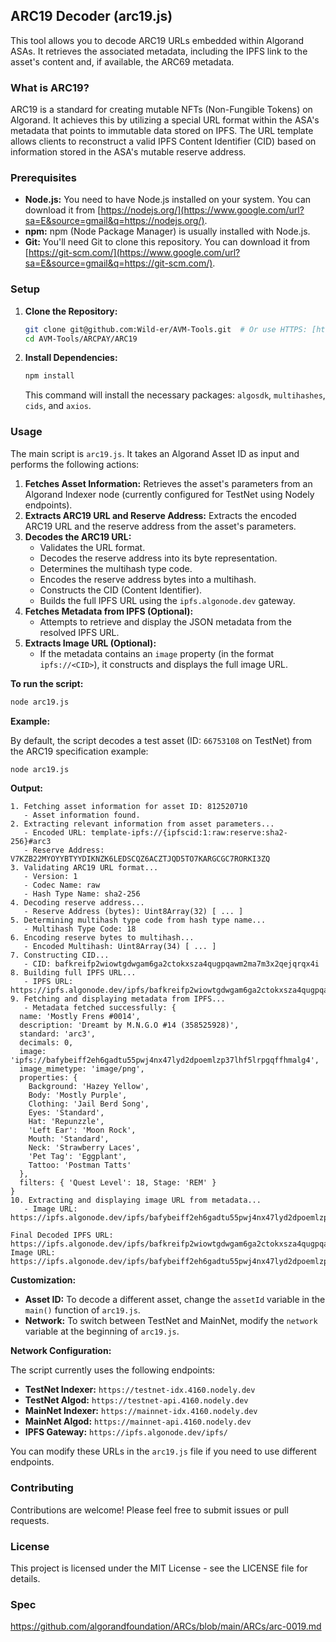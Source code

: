 ## ARC19 Decoder (arc19.js)

This tool allows you to decode ARC19 URLs embedded within Algorand ASAs. It retrieves the associated metadata, including the IPFS link to the asset's content and, if available, the ARC69 metadata.

### What is ARC19?

ARC19 is a standard for creating mutable NFTs (Non-Fungible Tokens) on Algorand. It achieves this by utilizing a special URL format within the ASA's metadata that points to immutable data stored on IPFS. The URL template allows clients to reconstruct a valid IPFS Content Identifier (CID) based on information stored in the ASA's mutable reserve address.

### Prerequisites

  * **Node.js:** You need to have Node.js installed on your system. You can download it from [https://nodejs.org/](https://www.google.com/url?sa=E&source=gmail&q=https://nodejs.org/).
  * **npm:** npm (Node Package Manager) is usually installed with Node.js.
  * **Git:** You'll need Git to clone this repository. You can download it from [https://git-scm.com/](https://www.google.com/url?sa=E&source=gmail&q=https://git-scm.com/).

### Setup

1.  **Clone the Repository:**

    ```bash
    git clone git@github.com:Wild-er/AVM-Tools.git  # Or use HTTPS: [https://github.com/Wild-er/AVM-Tools.git](https://github.com/Wild-er/AVM-Tools.git)
    cd AVM-Tools/ARCPAY/ARC19
    ```

2.  **Install Dependencies:**

    ```bash
    npm install
    ```

    This command will install the necessary packages: `algosdk`, `multihashes`, `cids`, and `axios`.

### Usage

The main script is `arc19.js`. It takes an Algorand Asset ID as input and performs the following actions:

1.  **Fetches Asset Information:** Retrieves the asset's parameters from an Algorand Indexer node (currently configured for TestNet using Nodely endpoints).
2.  **Extracts ARC19 URL and Reserve Address:** Extracts the encoded ARC19 URL and the reserve address from the asset's parameters.
3.  **Decodes the ARC19 URL:**
      * Validates the URL format.
      * Decodes the reserve address into its byte representation.
      * Determines the multihash type code.
      * Encodes the reserve address bytes into a multihash.
      * Constructs the CID (Content Identifier).
      * Builds the full IPFS URL using the `ipfs.algonode.dev` gateway.
4.  **Fetches Metadata from IPFS (Optional):**
      * Attempts to retrieve and display the JSON metadata from the resolved IPFS URL.
5.  **Extracts Image URL (Optional):**
      * If the metadata contains an `image` property (in the format `ipfs://<CID>`), it constructs and displays the full image URL.

**To run the script:**

```bash
node arc19.js
```

**Example:**

By default, the script decodes a test asset (ID: `66753108` on TestNet) from the ARC19 specification example:

```bash
node arc19.js
```

**Output:**

```
1. Fetching asset information for asset ID: 812520710
   - Asset information found.
2. Extracting relevant information from asset parameters...
   - Encoded URL: template-ipfs://{ipfscid:1:raw:reserve:sha2-256}#arc3
   - Reserve Address: V7KZB22MYOYYBTYYDIKNZK6LEDSCQZ6ACZTJQD5TO7KARGCGC7RORKI3ZQ
3. Validating ARC19 URL format...
   - Version: 1
   - Codec Name: raw
   - Hash Type Name: sha2-256
4. Decoding reserve address...
   - Reserve Address (bytes): Uint8Array(32) [ ... ]
5. Determining multihash type code from hash type name...
   - Multihash Type Code: 18
6. Encoding reserve bytes to multihash...
   - Encoded Multihash: Uint8Array(34) [ ... ]
7. Constructing CID...
   - CID: bafkreifp2wiowtgdwgam6ga2ctokxsza4qugpqawm2ma7m3x2qejqrqx4i
8. Building full IPFS URL...
   - IPFS URL: https://ipfs.algonode.dev/ipfs/bafkreifp2wiowtgdwgam6ga2ctokxsza4qugpqawm2ma7m3x2qejqrqx4i
9. Fetching and displaying metadata from IPFS...
   - Metadata fetched successfully: {
  name: 'Mostly Frens #0014',
  description: 'Dreamt by M.N.G.O #14 (358525928)',
  standard: 'arc3',
  decimals: 0,
  image: 'ipfs://bafybeiff2eh6gadtu55pwj4nx47lyd2dpoemlzp37lhf5lrpgqffhmalg4',
  image_mimetype: 'image/png',
  properties: {
    Background: 'Hazey Yellow',
    Body: 'Mostly Purple',
    Clothing: 'Jail Berd Song',
    Eyes: 'Standard',
    Hat: 'Repunzzle',
    'Left Ear': 'Moon Rock',
    Mouth: 'Standard',
    Neck: 'Strawberry Laces',
    'Pet Tag': 'Eggplant',
    Tattoo: 'Postman Tatts'
  },
  filters: { 'Quest Level': 18, Stage: 'REM' }
}
10. Extracting and displaying image URL from metadata...
   - Image URL: https://ipfs.algonode.dev/ipfs/bafybeiff2eh6gadtu55pwj4nx47lyd2dpoemlzp37lhf5lrpgqffhmalg4

Final Decoded IPFS URL: https://ipfs.algonode.dev/ipfs/bafkreifp2wiowtgdwgam6ga2ctokxsza4qugpqawm2ma7m3x2qejqrqx4i
Image URL: https://ipfs.algonode.dev/ipfs/bafybeiff2eh6gadtu55pwj4nx47lyd2dpoemlzp37lhf5lrpgqffhmalg4
```

**Customization:**

  * **Asset ID:** To decode a different asset, change the `assetId` variable in the `main()` function of `arc19.js`.
  * **Network:** To switch between TestNet and MainNet, modify the `network` variable at the beginning of `arc19.js`.

**Network Configuration:**

The script currently uses the following endpoints:

  * **TestNet Indexer:** `https://testnet-idx.4160.nodely.dev`
  * **TestNet Algod:** `https://testnet-api.4160.nodely.dev`
  * **MainNet Indexer:** `https://mainnet-idx.4160.nodely.dev`
  * **MainNet Algod:** `https://mainnet-api.4160.nodely.dev`
  * **IPFS Gateway:** `https://ipfs.algonode.dev/ipfs/`

You can modify these URLs in the `arc19.js` file if you need to use different endpoints.

### Contributing

Contributions are welcome\! Please feel free to submit issues or pull requests.

### License

This project is licensed under the MIT License - see the LICENSE file for details.

### Spec
https://github.com/algorandfoundation/ARCs/blob/main/ARCs/arc-0019.md